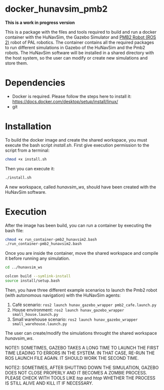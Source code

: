 # docker_hunavsim_pmb2

**This is a work in progress version**

This is a package with the files and tools required to build and run a docker container with the HuNavSim, the Gazebo Simulator and [PMB2 Robot (ROS 2)](https://github.com/pal-robotics/pmb2_simulation/tree/humble-devel) robot of PAL robotics.
The container contains all the required packages to run different simulations in Gazebo of the HuNavSim and the Pmb2 robots. The HuNavSim software will be installed in a shared directory with the host system, so the user can modify or create new simulations and store them.   


# Dependencies

* Docker is required. Please follow the steps here to install it: https://docs.docker.com/desktop/setup/install/linux/
* git 


# Installation

To build the docker image and create the shared workspace, you must execute the bash script *install.sh*.
First give execution permission to the script from a terminal:

```sh
chmod +x install.sh
```

Then you can execute it:

```sh
./install.sh
```

A new workspace, called *hunavsim_ws*, should have been created with the HuNavSim software.   


# Execution

After the image has been build, you can run a container by executing the bash file:

```sh
chmod +x run_container-pmb2_hunavsim2.bash
./run_container-pmb2_hunavsim2.bash
```

Once you are inside the container, move the shared workspace and compile it before running any simulation.

```sh
cd ../hunavsim_ws
```

```sh
colcon build --symlink-install
source install/setup.bash
```

Then, you have three different example scenarios to launch the Pmb2 robot (with autonomous navigation) with the HuNavSim agents:

1. Café scenario: ```ros2 launch hunav_gazebo_wrapper pmb2_cafe.launch.py```
2. House environment: ```ros2 launch hunav_gazebo_wrapper small_house.launch.py```
3. Small warehouse scenario: ```ros2 launch hunav_gazebo_wrapper small_warehouse.launch.py ```

The user can create/modify the simulations throught the shared workspace *hunavsim_ws*. 


NOTE1: SOMETIMES, GAZEBO TAKES A LONG TIME TO LAUNCH THE FIRST TIME LEADING TO ERRORS IN THE SYSTEM. IN THAT CASE, RE-RUN THE ROS LAUNCH FILE AGAIN. IT SHOULD WORK THE SECOND TIME.

NOTE2: SOMETIMES, AFTER SHUTTING DOWN THE SIMULATION, GAZEBO DOES NOT CLOSE PROPERLY AND IT BECOMES A ZOMBIE PROCESS. PLEASE CHECK WITH TOOLS LIKE *top* and *htop* WHETHER THE PROCESS IS STILL ALIVE AND KILL IT IF NECESSARY.  



